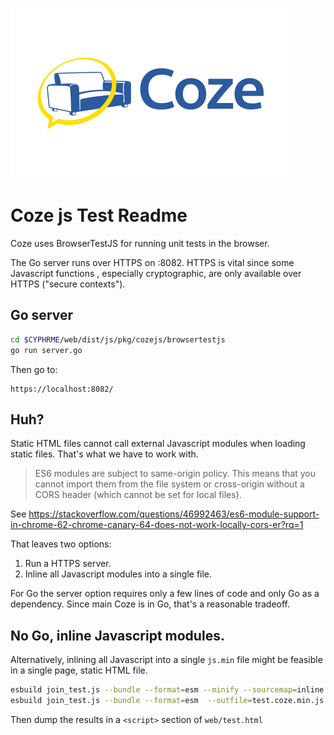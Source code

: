 
![Coze](coze_logo_zami_white_450x273.png)
# Coze js Test Readme
Coze uses BrowserTestJS for running unit tests in the browser.

The Go server runs over HTTPS on :8082.  HTTPS is vital since some Javascript
functions , especially cryptographic, are only available over HTTPS ("secure
contexts").  

## Go server

```sh
cd $CYPHRME/web/dist/js/pkg/cozejs/browsertestjs
go run server.go
```

Then go to:

```url
https://localhost:8082/
```



## Huh?
Static HTML files cannot call external Javascript modules when loading static
files.  That's what we have to work with.  

> ES6 modules are subject to same-origin policy. This means that you cannot import
them from the file system or cross-origin without a CORS header (which cannot be
set for local files).

See https://stackoverflow.com/questions/46992463/es6-module-support-in-chrome-62-chrome-canary-64-does-not-work-locally-cors-er?rq=1

That leaves two options:

1. Run a HTTPS server.
2. Inline all Javascript modules into a single file.  

For Go the server option requires only a few lines of code and only Go as a
dependency.  Since main Coze is in Go, that's a reasonable tradeoff.




## No Go, inline Javascript modules.  
Alternatively, inlining all Javascript into a single `js.min` file might be
feasible in a single page, static HTML file.  

```sh
esbuild join_test.js --bundle --format=esm --minify --sourcemap=inline  --outfile=test.coze.min.js
esbuild join_test.js --bundle --format=esm  --outfile=test.coze.min.js
```

Then dump the results in a `<script>` section of `web/test.html`
